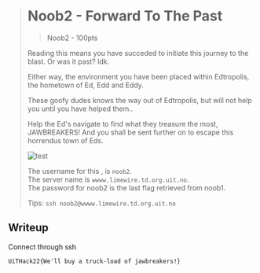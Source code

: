 ># Noob2 - Forward To The Past
>>    Noob2 - 100pts
>
>Reading this means you have succeded to initiate this journey to the blast. Or was it past? Idk.
>
>Either way, the environment you have been placed within Edtropolis, the hometown of Ed, Edd and Eddy. 
>
>These goofy dudes knows the way out of Edtropolis, but will not help you until you have helped them..
>
>Help the Ed's navigate to find what they treasure the most, JAWBREAKERS! And you shall be sent further on to escape this horrendus town of Eds.
>
>![test](https://media.giphy.com/media/12bf1xyaw7a59u/giphy.gif)
>
>
>The username for this , is `noob2`.  
>The server name is `wwww.limewire.td.org.uit.no`.  
>The password for noob2 is the last flag retrieved from noob1.
>
>Tips:
>`ssh noob2@wwww.limewire.td.org.uit.no`


## Writeup
Connect through ssh 

```
UiTHack22{We'll buy a truck-load of jawbreakers!}
```